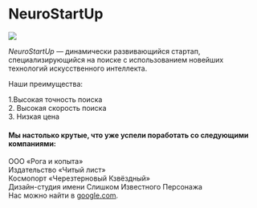 # NeuroStartUp

![](https://netology-code.github.io/git-homeworks/introduction/assets/logo.png)

*NeuroStartUp* — динамически развивающийся стартап, специализирующийся на поиске с использованием новейших технологий искусственного интеллекта.

Наши преимущества:

1.Высокая точность поиска  
2. Высокая скорость поиска  
3. Низкая цена  

#### Мы настолько крутые, что уже успели поработать со следующими компаниями:

ООО «Рога и копыта»  
Издательство «Читый лист»  
Космопорт «Черезтерновый Кзвёздный»  
Дизайн-студия имени Слишком Известного Персонажа  
Нас можно найти в [google.com](https://google.com "GOOGLE").  

